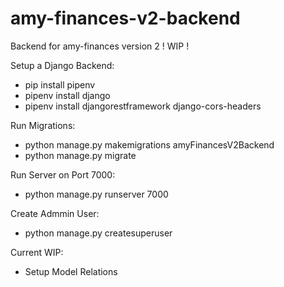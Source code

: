 # amy-finances-v2-backend

Backend for amy-finances version 2 ! WIP !

Setup a Django Backend:

- pip install pipenv
- pipenv install django
- pipenv install djangorestframework django-cors-headers

Run Migrations:

- python manage.py makemigrations amyFinancesV2Backend
- python manage.py migrate

Run Server on Port 7000:

- python manage.py runserver 7000

Create Admmin User:

- python manage.py createsuperuser

Current WIP:

- Setup Model Relations
